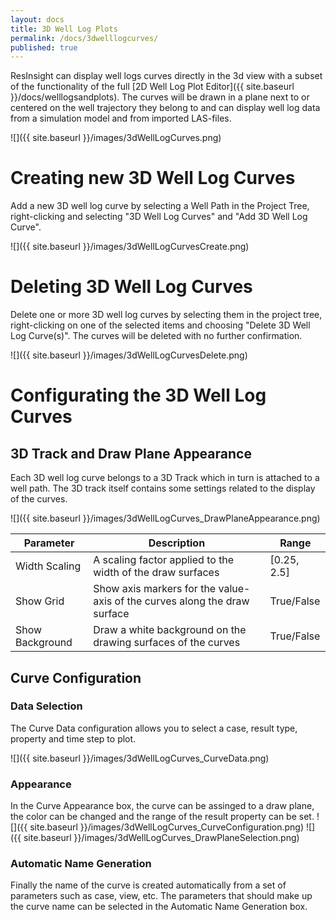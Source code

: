 ```yaml
---
layout: docs
title: 3D Well Log Plots
permalink: /docs/3dwelllogcurves/
published: true
---
```


ResInsight can display well logs curves directly in the 3d view with a subset of the functionality of the full [2D Well Log Plot Editor]({{ site.baseurl }}/docs/welllogsandplots). The curves will be drawn in a plane next to or centered on the well trajectory they belong to and can display well log data from a simulation model and from imported LAS-files.

![]({{ site.baseurl }}/images/3dWellLogCurves.png)

# Creating new 3D Well Log Curves
Add a new 3D well log curve by selecting a Well Path in the Project Tree, right-clicking and selecting "3D Well Log Curves" and "Add 3D Well Log Curve".

![]({{ site.baseurl }}/images/3dWellLogCurvesCreate.png)

# Deleting 3D Well Log Curves
Delete one or more 3D well log curves by selecting them in the project tree, right-clicking on one of the selected items and choosing "Delete 3D Well Log Curve(s)". The curves will be deleted with no further confirmation.

![]({{ site.baseurl }}/images/3dWellLogCurvesDelete.png)

# Configurating the 3D Well Log Curves

## 3D Track and Draw Plane Appearance
Each 3D well log curve belongs to a 3D Track which in turn is attached to a well path. The 3D track itself contains some settings related to the display of the curves.

![]({{ site.baseurl }}/images/3dWellLogCurves_DrawPlaneAppearance.png)

| Parameter      | Description                                                                | Range       |
|----------------|----------------------------------------------------------------------------|-------------|
| Width Scaling  | A scaling factor applied to the width of the draw surfaces                 | [0.25, 2.5] | 
| Show Grid      | Show axis markers for the value-axis of the curves along the draw surface  | True/False  |
| Show Background| Draw a white background on the drawing surfaces of the curves              | True/False  |

## Curve Configuration

### Data Selection
The Curve Data configuration allows you to select a case, result type, property and time step to plot.

![]({{ site.baseurl }}/images/3dWellLogCurves_CurveData.png)

### Appearance
In the Curve Appearance box, the curve can be assinged to a draw plane, the color can be changed and the range of the result property can be set.
![]({{ site.baseurl }}/images/3dWellLogCurves_CurveConfiguration.png)
![]({{ site.baseurl }}/images/3dWellLogCurves_DrawPlaneSelection.png)

### Automatic Name Generation
Finally the name of the curve is created automatically from a set of parameters such as case, view, etc. The parameters that should make up the curve name can be selected in the Automatic Name Generation box.
